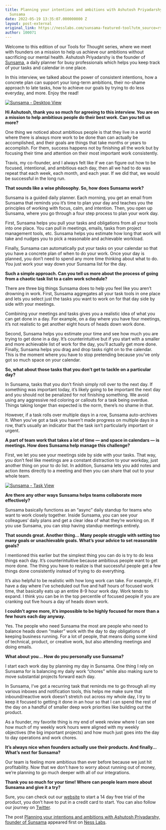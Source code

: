 ```yaml
---
title: Planning your intentions and ambitions with Ashutosh Priyadarshy, founder of
  Sunsama
date: 2022-05-19 13:35:07.000000000 Z
layout: post-external
original_link: https://nesslabs.com/sunsama-featured-tool?utm_source=rss&utm_medium=rss&utm_campaign=sunsama-featured-tool
author: 100071
---
```


Welcome to this edition of our Tools for Thought series, where we meet with founders on a mission to help us achieve our ambitions without sacrificing our mental health. Ashutosh Priyadarshy is the founder of [Sunsama](https://get.sunsama.com/ness-labs), a daily planner for busy professionals which helps you keep track of your tasks and calendar in one place.

In this interview, we talked about the power of consistent intentions, how a concrete plan can support your long-term ambitions, their no-shame approach to late tasks, how to achieve our goals by trying to do less everyday, and more. Enjoy the read!

[![Sunsama - Desktop View](https://nesslabs.com/wp-content/uploads/2022/05/sunsama-1-1024x649.png)](https://nesslabs.com/wp-content/uploads/2022/05/sunsama-1.png)

**Hi Ashutosh, thank you so much for agreeing to this interview. You are on a mission to help ambitious people do their best work. Can you tell us more?**

One thing we noticed about ambitious people is that they live in a world where there is always more work to be done than can actually be accomplished, and their goals are things that take months or years to accomplish. For them, success happens not by finishing all the work but by focusing their time and attention on their most important work consistently.

Travis, my co-founder, and I always felt like if we can figure out how to be focused, intentional, and ambitious each day, then all we had to do was repeat that each week, each month, and each year. If we did that, we would be successful in the long run.

**That sounds like a wise philosophy. So, how does Sunsama work?**

Sunsama is a guided daily planner. Each morning, you get an email from Sunsama that reminds you it’s time to plan your day and teaches you the principles of working with focus, calm, and intention. Then, you open up Sunsama, where you go through a four step process to plan your work day.

First, Sunsama helps you pull your tasks and obligations from all your tools into one place. You can pull in meetings, emails, tasks from project management tools, etc. Sunsama helps you estimate how long that work will take and nudges you to pick a reasonable and achievable workload.

Finally, Sunsama can automatically put your tasks on your calendar so that you have a concrete plan of when to do your work. Once your day is planned, you don’t need to spend any more time thinking about what to do. You just work your way down your Sunsama list for the day. 

**Such a simple approach. Can you tell us more about the process of going from a chaotic task list to a calm work schedule?**

There are three big things Sunsama does to help you feel like you aren’t drowning in work.  First, Sunsama aggregates all your task tools in one place and lets you select just the tasks you want to work on for that day side by side with your meetings.

Combining your meetings and tasks gives you a realistic idea of what you can get done in a day. For example, on a day where you have four meetings, it’s not realistic to get another eight hours of heads down work done. 

Second, Sunsama helps you estimate your time and see how much you are trying to get done in  a day. It’s counterintuitive but if you start with a smaller and more achievable list of work for the day, you’ll actually get more done. Finally, Sunsama helps you drag and drop tasks right on to the calendar. This is the moment where you have to stop pretending because you’ve only got so much space on your calendar. 

**So, what about those tasks that you don’t get to tackle on a particular day?**

In Sunsama, tasks that you don’t finish simply roll over to the next day. If something was important today, it’s likely going to be important the next day and you should not be penalized for not finishing something. We avoid using any aggressive red coloring or callouts for a task being overdue. Things taking longer than expected is the norm, there’s no shame in that.

However, if a task rolls over multiple days in a row, Sunsama auto-archives it. When you’ve got a task you haven’t made progress on multiple days in a row, that’s usually an indicator that the task isn’t particularly important or urgent.

**A part of team work that takes a lot of time — and space in calendars — is meetings. How does Sunsama help manage this challenge?**

First, we let you see your meetings side by side with your tasks. That way, you don’t feel like meetings are a constant distraction to your workday, just another thing on your to do list. In addition, Sunsama lets you add notes and action items directly to a meeting and then you can share that out to your whole team.

[![Sunsama - Task View](https://nesslabs.com/wp-content/uploads/2022/05/sunsama-2-1024x650.png)](https://nesslabs.com/wp-content/uploads/2022/05/sunsama-2.png)

**Are there any other ways Sunsama helps teams collaborate more effectively?**

Sunsama basically functions as an “async” daily standup for teams who want to work closely together. Inside Sunsama, you can see your colleagues’ daily plans and get a clear idea of what they’re working on. If you use Sunsama, you can stop having standup meetings entirely. 

**That sounds great. Another thing… Many people struggle with setting too many goals or unachievable goals. What’s your advice to set reasonable goals?**

I mentioned this earlier but the simplest thing you can do is try to do less things each day. It’s counterintuitive because ambitious people want to get more done. The thing you have to realize is that successful people get a few things done consistently instead of trying to do everything. 

It’s also helpful to be realistic with how long work can take. For example, if I have a day where I’ve scheduled out five and half hours of focused work time, that basically eats up an entire 8-9 hour work day. Work tends to expand. I think you can be in the top percentile of focused people if you are cranking out five hours a day of heads down work. 

**I couldn’t agree more, it’s impossible to be highly focused for more than a few hours each day anyway.**

Yes. The people who need Sunsama the most are people who need to balance heads down “maker” work with the day to day obligations of keeping business running. For a lot of people, that means doing some kind of technical, product, or creative work, but also attending meetings and doing emails.

**What about you… How do you personally use Sunsama?**

I start each work day by planning my day in Sunsama. One thing I rely on Sunsama for is balancing my daily work “chores” while also making sure to move substantial projects forward each day.

In Sunsama, I’ve got a recurring task that reminds me to go through all my various inboxes and notification tools, this helps me make sure that inbound/reactive work doesn’t stretch out across my whole day, I try to keep it focused to getting it done in an hour so that I can spend the rest of the day on a handful of smaller deep work priorities like building out the product. 

As a founder, my favorite thing is my end of week review where I can see how much of my weekly work hours were aligned with my weekly objectives (the big important projects) and how much just goes into the day to day operations and work chores. 

**It’s always nice when founders actually use their products. And finally… What’s next for Sunsama?**

Our team is feeling more ambitious than ever before because we just hit profitability. Now that we don’t have to worry about running out of money, we’re planning to go much deeper with all of our integrations.

**Thank you so much for your time! Where can people learn more about Sunsama and give it a try?**

Sure, you can check out our [website](https://get.sunsama.com/ness-labs) to start a 14 day free trial of the product, you don’t have to put in a credit card to start. You can also follow our journey on [Twitter](https://twitter.com/sunsamaHQ).

The post [Planning your intentions and ambitions with Ashutosh Priyadarshy, founder of Sunsama](https://nesslabs.com/sunsama-featured-tool) appeared first on [Ness Labs](https://nesslabs.com).

